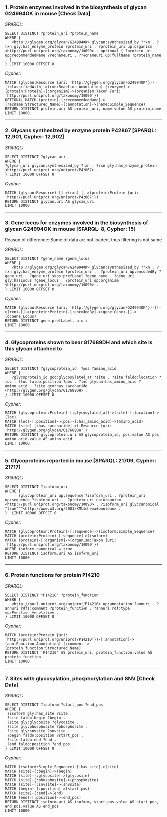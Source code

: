 ### 1. Protein enzymes involved in the biosynthesis of glycan G24994OK in mouse [Check Data]

*SPARQL:*
```sparql
SELECT DISTINCT ?protein_uri ?protein_name  
WHERE {
   <http://glygen.org/glycan/G24994OK> glycan:synthesized_by ?rxn . ?rxn gly:has_enzyme_protein ?protein_uri . ?protein_uri up:organism <http://purl.uniprot.org/taxonomy/10090> . optional { ?protein_uri up:recommendedName ?recnameuri . ?recnameuri up:fullName ?protein_name . }
} LIMIT 10000 OFFSET 0
```

*Cypher:*
```cypher
MATCH (glycan:Resource {uri: 'http://glygen.org/glycan/G24994OK'})-[:classifiedWith]->(rxn:Reaction_Annotation)-[:enzyme]->(protein:Protein)-[:organism]->(organism:Taxon {uri: 'http://purl.uniprot.org/taxonomy/10090'})
OPTIONAL MATCH (protein)-[:recommendedName]->(recname:Structured_Name)-[:annotation]->(name:Simple_Sequence)
RETURN DISTINCT protein.uri AS protein_uri, name.value AS protein_name
LIMIT 10000
```

---

### 2. Glycans synthesized by enzyme protein P42867 [SPARQL: 12,901, Cypher: 12,902]

*SPARQL:*
```sparql
SELECT DISTINCT ?glycan_uri  
WHERE {
?glycan_uri glycan:synthesized_by ?rxn . ?rxn gly:has_enzyme_protein <http://purl.uniprot.org/uniprot/P42867> . 
} LIMIT 10000 OFFSET 0
```
*Cypher:*
```cypher
MATCH (glycan:Resource)-[]->(rxn)-[]->(protein:Protein {uri: 'http://purl.uniprot.org/uniprot/P42867'})
RETURN DISTINCT glycan.uri AS glycan_uri
LIMIT 10000
```

---

### 3. Gene locus for enzymes involved in the biosynthesis of glycan G24994OK in mouse [SPARQL: 8, Cypher: 15]

Reason of difference: Some of data are not loaded, thus filtering is not same

*SPARQL:*
```sparql
SELECT DISTINCT ?gene_name ?gene_locus  
WHERE {
   <http://glygen.org/glycan/G24994OK> glycan:synthesized_by ?rxn . ?rxn gly:has_enzyme_protein ?protein_uri .  ?protein_uri up:encodedBy ?gene_uri . ?gene_uri skos:prefLabel ?gene_name . ?gene_uri gly:hasLocus ?gene_locus . ?protein_uri up:organism <http://purl.uniprot.org/taxonomy/10090> .
} LIMIT 10000 OFFSET 0
```

*Cypher:*
```cypher
MATCH (glycan:Resource {uri: 'http://glygen.org/glycan/G24994OK'})-[]->(rxn)-[]->(protein:Protein)-[:encodedBy]->(gene:Gene)-[]->(o:Gene_Locus)
RETURN DISTINCT gene.prefLabel, o.uri
LIMIT 10000
```
---

### 4. Glycoproteins shown to bear G17689DH and which site is this glycan attached to

*SPARQL:*
```sparql
SELECT DISTINCT ?glycoprotein_id  ?pos ?amino_acid
WHERE {
   ?glycoprotein_id gco:glycosylated_at ?site . ?site faldo:location ?loc . ?loc faldo:position ?pos . ?loc glycan:has_amino_acid ?amino_acid . ?site gco:has_saccharide <http://glygen.org/glycan/G17689DH> . 
} LIMIT 10000 OFFSET 0
```

*Cypher:*
```cypher
MATCH (glycoprotein:Protein)-[:glycosylated_at]->(site)-[:location]->(loc)
MATCH (loc)-[:position]->(pos)-[:has_amino_acid]->(amino_acid)
MATCH (site)-[:has_saccharide]->(:Resource {uri: 'http://glygen.org/glycan/G17689DH'})
RETURN DISTINCT glycoprotein.uri AS glycoprotein_id, pos.value AS pos, amino_acid.value AS amino_acid
LIMIT 10000
```
---

### 5. Glycoproteins reported in mouse [SPARQL: 21709, Cypher: 21717]

*SPARQL:*
```sparql
SELECT DISTINCT ?isoform_uri 
WHERE { 
      ?glycoprotein_uri up:sequence ?isoform_uri . ?protein_uri up:sequence ?isoform_uri .  ?protein_uri up:organism <http://purl.uniprot.org/taxonomy/10090> . ?isoform_uri gly:canonical "true"^^<http://www.w3.org/2001/XMLSchema#boolean> . 
}  LIMIT 10000 OFFSET 0
```

*Cypher:*
```cypher
MATCH (glycoprotein:Protein)-[:sequence]->(isoform:Simple_Sequence)
MATCH (protein:Protein)-[:sequence]->(isoform)
MATCH (protein)-[:organism]->(organism:Taxon {uri: 'http://purl.uniprot.org/taxonomy/10090'})
WHERE isoform.canonical = true
RETURN DISTINCT isoform.uri AS isoform_uri
LIMIT 10000
```
---

### 6. Protein functions for protein P14210

*SPARQL:*
```sparql
SELECT DISTINCT "P14210" ?protein_function 
WHERE {
   <http://purl.uniprot.org/uniprot/P14210> up:annotation ?annuri . ?annuri rdfs:comment ?protein_function . ?annuri rdf:type up:Function_Annotation .
} LIMIT 10000 OFFSET 0
```

*Cypher:*
```cypher
MATCH (protein:Protein {uri: 'http://purl.uniprot.org/uniprot/P14210'})-[:annotation]->(ann:Function_Annotation)-[:comment]->(protein_function:Structured_Name)
RETURN DISTINCT 'P14210' AS protein_uri, protein_function.value AS protein_function
LIMIT 10000
```
---

### 7. Sites with glycosylation, phosphorylation and SNV [Check Data]

*SPARQL:*
```sparql
SELECT DISTINCT ?isoform ?start_pos ?end_pos 
WHERE {
 ?isoform gly:has_site ?site . 
 ?site faldo:begin ?begin . 
 ?site gly:glycosite ?glycosite . 
 ?site gly:phosphosite ?phosphosite . 
 ?site gly:snvsite ?snvsite . 
 ?begin faldo:position ?start_pos . 
 ?site faldo:end ?end . 
 ?end faldo:position ?end_pos . 
} LIMIT 10000 OFFSET 0
```

*Cypher:*
```cypher
MATCH (isoform:Simple_Sequence)-[:has_site]->(site)
MATCH (site)-[:begin]->(begin)
MATCH (site)-[:glycosite]->(glycosite)
MATCH (site)-[:phosphosite]->(phosphosite)
MATCH (site)-[:snvsite]->(snvsite)
MATCH (begin)-[:position]->(start_pos)
MATCH (site)-[:end]->(end)
MATCH (end)-[:position]->(end_pos)
RETURN DISTINCT isoform.uri AS isoform, start_pos.value AS start_pos, end_pos.value AS end_pos
LIMIT 10000
```
